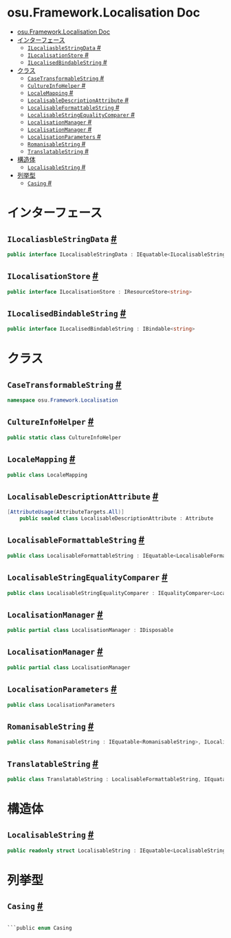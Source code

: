 # osu.Framework.Localisation Doc
- [osu.Framework.Localisation Doc](#osuframeworklocalisation-doc)
- [インターフェース](#インターフェース)
  - [`ILocaliasbleStringData` #](#ilocaliasblestringdata-)
  - [`ILocalisationStore` #](#ilocalisationstore-)
  - [`ILocalisedBindableString` #](#ilocalisedbindablestring-)
- [クラス](#クラス)
  - [`CaseTransformableString` #](#casetransformablestring-)
  - [`CultureInfoHelper` #](#cultureinfohelper-)
  - [`LocaleMapping` #](#localemapping-)
  - [`LocalisableDescriptionAttribute` #](#localisabledescriptionattribute-)
  - [`LocalisableFormattableString` #](#localisableformattablestring-)
  - [`LocalisableStringEqualityComparer` #](#localisablestringequalitycomparer-)
  - [`LocalisationManager` #](#localisationmanager-)
  - [`LocalisationManager` #](#localisationmanager--1)
  - [`LocalisationParameters` #](#localisationparameters-)
  - [`RomanisableString` #](#romanisablestring-)
  - [`TranslatableString` #](#translatablestring-)
- [構造体](#構造体)
  - [`LocalisableString` #](#localisablestring-)
- [列挙型](#列挙型)
  - [`Casing` #](#casing-)

# インターフェース
## `ILocaliasbleStringData` [#](https://github.com/ppy/osu-framework/blob/master/osu.Framework/Localisation/ILocalisableStringData.cs#L11)
```csharp
public interface ILocalisableStringData : IEquatable<ILocalisableStringData>
```

## `ILocalisationStore` [#](https://github.com/ppy/osu-framework/blob/master/osu.Framework/Localisation/ILocalisationStore.cs#L11)
```csharp
public interface ILocalisationStore : IResourceStore<string>
```

## `ILocalisedBindableString` [#](https://github.com/ppy/osu-framework/blob/master/osu.Framework/Localisation/ILocalisedBindableString.cs#L11)
```csharp
public interface ILocalisedBindableString : IBindable<string>
```


# クラス
## `CaseTransformableString` [#](https://github.com/ppy/osu-framework/blob/master/osu.Framework/Localisation/CaseTransformableString.cs#L12)
```csharp
namespace osu.Framework.Localisation
```

## `CultureInfoHelper` [#](https://github.com/ppy/osu-framework/blob/master/osu.Framework/Localisation/CultureInfoHelper.cs#L11)
```csharp
public static class CultureInfoHelper
```

## `LocaleMapping` [#](https://github.com/ppy/osu-framework/blob/master/osu.Framework/Localisation/LocaleMapping.cs#L10)
```csharp
public class LocaleMapping
```

## `LocalisableDescriptionAttribute` [#](https://github.com/ppy/osu-framework/blob/master/osu.Framework/Localisation/LocalisableDescriptionAttribute.cs#L36)
```csharp
[AttributeUsage(AttributeTargets.All)]
    public sealed class LocalisableDescriptionAttribute : Attribute
```

## `LocalisableFormattableString` [#](https://github.com/ppy/osu-framework/blob/master/osu.Framework/Localisation/LocalisableFormattableString.cs#L14)
```csharp
public class LocalisableFormattableString : IEquatable<LocalisableFormattableString>, ILocalisableStringData
```

## `LocalisableStringEqualityComparer` [#](https://github.com/ppy/osu-framework/blob/master/osu.Framework/Localisation/LocalisableStringEqualityComparer.cs#L14)
```csharp
public class LocalisableStringEqualityComparer : IEqualityComparer<LocalisableString>
```

## `LocalisationManager` [#](https://github.com/ppy/osu-framework/blob/master/osu.Framework/Localisation/LocalisationManager.cs#L15)
```csharp
public partial class LocalisationManager : IDisposable
```

## `LocalisationManager` [#](https://github.com/ppy/osu-framework/blob/master/osu.Framework/Localisation/LocalisationManager_LocalisedBindableString.cs#L12)
```csharp
public partial class LocalisationManager
```

## `LocalisationParameters` [#](https://github.com/ppy/osu-framework/blob/master/osu.Framework/Localisation/LocalisationParameters.cs#L9)
```csharp
public class LocalisationParameters
```

## `RomanisableString` [#](https://github.com/ppy/osu-framework/blob/master/osu.Framework/Localisation/RomanisableString.cs#L13)
```csharp
public class RomanisableString : IEquatable<RomanisableString>, ILocalisableStringData
```

## `TranslatableString` [#](https://github.com/ppy/osu-framework/blob/master/osu.Framework/Localisation/TranslatableString.cs#L11)
```csharp
public class TranslatableString : LocalisableFormattableString, IEquatable<TranslatableString>
```



# 構造体
## `LocalisableString` [#](https://github.com/ppy/osu-framework/blob/master/osu.Framework/Localisation/LocalisableString.cs#L13)
```csharp
public readonly struct LocalisableString : IEquatable<LocalisableString>
```



# 列挙型
## `Casing` [#](https://github.com/ppy/osu-framework/blob/master/osu.Framework/Localisation/CaseTransformableString.cs#L102)
```csharp

```public enum Casing
